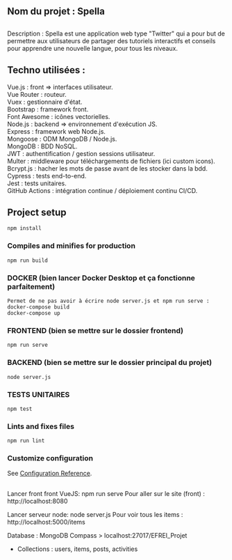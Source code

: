 ## Nom du projet : Spella

##
Description : Spella est une application web type "Twitter" qui a pour but de permettre aux utilisateurs de partager des tutoriels interactifs et conseils pour apprendre une nouvelle langue, pour tous les niveaux.

## Techno utilisées :

Vue.js : front => interfaces utilisateur.  
Vue Router : routeur.  
Vuex : gestionnaire d'état.  
Bootstrap : framework front.  
Font Awesome : icônes vectorielles.  
Node.js : backend => environnement d'exécution JS.  
Express : framework web Node.js.  
Mongoose : ODM MongoDB / Node.js.  
MongoDB : BDD NoSQL.  
JWT : authentification / gestion sessions utilisateur.  
Multer : middleware pour téléchargements de fichiers (ici custom icons).  
Bcrypt.js : hacher les mots de passe avant de les stocker dans la bdd.  
Cypress : tests end-to-end.  
Jest : tests unitaires.  
GitHub Actions : intégration continue / déploiement continu CI/CD.  

## Project setup
```
npm install
```
### Compiles and minifies for production
```
npm run build
```
### DOCKER (bien lancer Docker Desktop et ça fonctionne parfaitement)
```
Permet de ne pas avoir à écrire node server.js et npm run serve :
docker-compose build
docker-compose up
```

### FRONTEND (bien se mettre sur le dossier frontend)
```
npm run serve
```

### BACKEND (bien se mettre sur le dossier principal du projet)
```
node server.js
```
### TESTS UNITAIRES
```
npm test
```



### Lints and fixes files
```
npm run lint
```

### Customize configuration
See [Configuration Reference](https://cli.vuejs.org/config/).

##
Lancer front front VueJS: npm run serve
Pour aller sur le site (front) : http://localhost:8080

Lancer serveur node: node server.js
Pour voir tous les items : http://localhost:5000/items

Database : MongoDB Compass > localhost:27017/EFREI_Projet 
- Collections : users, items, posts, activities

